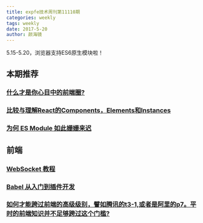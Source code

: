 ```yaml
---
title: expfe技术周刊第11110期
categories: weekly
tags: weekly
date: 2017-5-20
author: 颜海镜
---
```

5.15-5.20，浏览器支持ES6原生模块啦！

<!-- more -->

## 本期推荐
### [什么才是你心目中的前端圈?](https://www.zhihu.com/question/59758480)

### [比较与理解React的Components，Elements和Instances](https://mp.weixin.qq.com/s?__biz=MjM5MTA1MjAxMQ==&mid=2651226492&idx=1&sn=4a20787048f4269b11548689fe73a47e&chksm=bd4958f88a3ed1eed2eccf59912268f6cd2bb13ed699b5b427e62c4f6cc8dbe1cd11fe15f58d&mpshare=1&scene=1&srcid=0515EYgoDmAu1dVKeNhAn9A8)

### [为何 ES Module 如此姗姗来迟](https://segmentfault.com/a/1190000004940294)

## 前端
### [WebSocket 教程](http://www.ruanyifeng.com/blog/2017/05/websocket.html)

### [Babel 从入门到插件开发](http://web.jobbole.com/91277/)

### [如何才能跨过前端的高级级别，譬如腾讯的t3-1,或者是阿里的p7。平时的前端知识并不足够跨过这个门槛?](https://www.zhihu.com/question/59747367)
